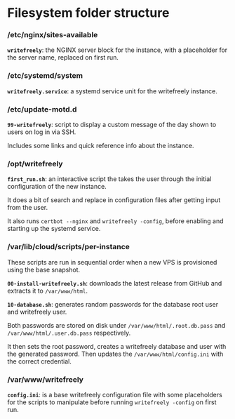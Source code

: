 # Filesystem folder structure

### /etc/nginx/sites-available

**`writefreely`**: the NGINX server block for the instance, with a placeholder for the server name, replaced on first run.

### /etc/systemd/system

**`writefreely.service`**: a systemd service unit for the writefreely instance.

### /etc/update-motd.d

**`99-writefreely`**: script to display a custom message of the day shown to users on log in via SSH.

Includes some links and quick reference info about the instance.

### /opt/writefreely

**`first_run.sh`**: an interactive script the takes the user through the initial configuration of the new instance.

It does a bit of search and replace in configuration files after getting input from the user.

It also runs `certbot --nginx` and `writefreely -config`, before enabling and starting up the systemd service.

### /var/lib/cloud/scripts/per-instance

These scripts are run in sequential order when a new VPS is provisioned using the base snapshot.

**`00-install-writefreely.sh`**: downloads the latest release from GitHub and extracts it to `/var/www/html`.

**`10-database.sh`**: generates random passwords for the database root user and writefreely user.

Both passwords are stored on disk under `/var/www/html/.root.db.pass` and `/var/www/html/.user.db.pass` respectively.

It then sets the root password, creates a writefreely database and user with the generated password. Then updates the `/var/www/html/config.ini` with the correct credential.

### /var/www/writefreely

**`config.ini`**: is a base writefreely configuration file with some placeholders for the scripts to manipulate before running `writefreely -config` on first run.